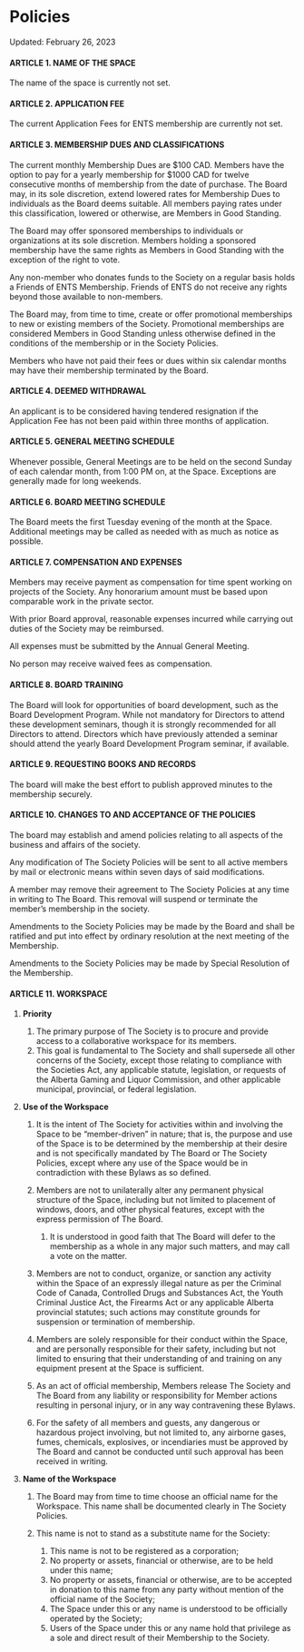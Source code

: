 # Policies

Updated: February 26, 2023

#### ARTICLE 1. NAME OF THE SPACE

The name of the space is currently not set.

#### ARTICLE 2. APPLICATION FEE

The current Application Fees for ENTS membership are currently not set.

#### ARTICLE 3. MEMBERSHIP DUES AND CLASSIFICATIONS

The current monthly Membership Dues are $100 CAD. Members have the option to pay for a yearly membership for $1000 CAD for twelve consecutive months of membership from the date of purchase. The Board may, in its sole discretion, extend lowered rates for Membership Dues to individuals as the Board deems suitable. All members paying rates under this classification, lowered or otherwise, are Members in Good Standing.

The Board may offer sponsored memberships to individuals or organizations at its sole discretion. Members holding a sponsored membership have the same rights as Members in Good Standing with the exception of the right to vote.

Any non-member who donates funds to the Society on a regular basis holds a Friends of ENTS Membership. Friends of ENTS do not receive any rights beyond those available to non-members.

The Board may, from time to time, create or offer promotional memberships to new or existing members of the Society. Promotional memberships are considered Members in Good Standing unless otherwise defined in the conditions of the membership or in the Society Policies.

Members who have not paid their fees or dues within six calendar months may have their membership terminated by the Board.

#### ARTICLE 4. DEEMED WITHDRAWAL

An applicant is to be considered having tendered resignation if the Application Fee has not been paid within three months of application.

#### ARTICLE 5. GENERAL MEETING SCHEDULE

Whenever possible, General Meetings are to be held on the second Sunday of each calendar month, from 1:00 PM on, at the Space. Exceptions are generally made for long weekends.

#### ARTICLE 6. BOARD MEETING SCHEDULE

The Board meets the first Tuesday evening of the month at the Space. Additional meetings may be called as needed with as much as notice as possible.

#### ARTICLE 7. COMPENSATION AND EXPENSES

Members may receive payment as compensation for time spent working on projects of the Society. Any honorarium amount must be based upon comparable work in the private sector.

With prior Board approval, reasonable expenses incurred while carrying out duties of the Society may be reimbursed.

All expenses must be submitted by the Annual General Meeting.

No person may receive waived fees as compensation.

#### ARTICLE 8. BOARD TRAINING

The Board will look for opportunities of board development, such as the Board Development Program. While not mandatory for Directors to attend these development seminars, though it is strongly recommended for all Directors to attend. Directors which have previously attended a seminar should attend the yearly Board Development Program seminar, if available.

#### ARTICLE 9. REQUESTING BOOKS AND RECORDS

The board will make the best effort to publish approved minutes to the membership securely.

#### ARTICLE 10. CHANGES TO AND ACCEPTANCE OF THE POLICIES

The board may establish and amend policies relating to all aspects of the business and affairs of the society.

Any modification of The Society Policies will be sent to all active members by mail or electronic means within seven days of said modifications.

A member may remove their agreement to The Society Policies at any time in writing to The Board. This removal will suspend or terminate the member’s membership in the society.

Amendments to the Society Policies may be made by the Board and shall be ratified and put into effect by ordinary resolution at the next meeting of the Membership.

Amendments to the Society Policies may be made by Special Resolution of the Membership.

#### ARTICLE 11. WORKSPACE
1. **Priority**

    1. The primary purpose of The Society is to procure and provide access to a collaborative workspace for its members.
    2. This goal is fundamental to The Society and shall supersede all other concerns of the Society, except those relating to compliance with the Societies Act, any applicable statute, legislation, or requests of the Alberta Gaming and Liquor Commission, and other applicable municipal, provincial, or federal legislation.

2. **Use of the Workspace**

    1. It is the intent of The Society for activities within and involving the Space to be “member-driven” in nature; that is, the purpose and use of the Space is to be determined by the membership at their desire and is not specifically mandated by The Board or The Society Policies, except where any use of the Space would be in contradiction with these Bylaws as so defined.
    2. Members are not to unilaterally alter any permanent physical structure of the Space, including but not limited to placement of windows, doors, and other physical features, except with the express permission of The Board.

        1. It is understood in good faith that The Board will defer to the membership as a whole in any major such matters, and may call a vote on the matter.

    3. Members are not to conduct, organize, or sanction any activity within the Space of an expressly illegal nature as per the Criminal Code of Canada, Controlled Drugs and Substances Act, the Youth Criminal Justice Act, the Firearms Act or any applicable Alberta provincial statutes; such actions may constitute grounds for suspension or termination of membership.
    4. Members are solely responsible for their conduct within the Space, and are personally responsible for their safety, including but not limited to ensuring that their understanding of and training on any equipment present at the Space is sufficient.
    5. As an act of official membership, Members release The Society and The Board from any liability or responsibility for Member actions resulting in personal injury, or in any way contravening these Bylaws.
    6. For the safety of all members and guests, any dangerous or hazardous project involving, but not limited to, any airborne gases, fumes, chemicals, explosives, or incendiaries must be approved by The Board and cannot be conducted until such approval has been received in writing.

4. **Name of the Workspace**

    1. The Board may from time to time choose an official name for the Workspace. This name shall be documented clearly in The Society Policies.
    2. This name is not to stand as a substitute name for the Society:

        1. This name is not to be registered as a corporation;
        2. No property or assets, financial or otherwise, are to be held under this name;
        3. No property or assets, financial or otherwise, are to be accepted in donation to this name from any party without mention of the official name of the Society;
        4. The Space under this or any name is understood to be officially operated by the Society;
        5. Users of the Space under this or any name hold that privilege as a sole and direct result of their Membership to the Society.
